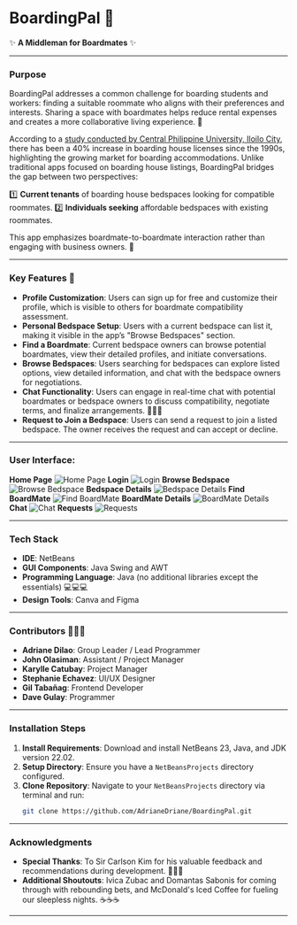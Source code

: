 # BoardingPal 🚀

✨ **A Middleman for Boardmates** ✨

---

### Purpose
BoardingPal addresses a common challenge for boarding students and workers: finding a suitable roommate who aligns with their preferences and interests. Sharing a space with boardmates helps reduce rental expenses and creates a more collaborative living experience. 🌟

According to a [study conducted by Central Philippine University, Iloilo City](https://repository.cpu.edu.ph/handle/20.500.12852/1551), there has been a 40% increase in boarding house licenses since the 1990s, highlighting the growing market for boarding accommodations. Unlike traditional apps focused on boarding house listings, BoardingPal bridges the gap between two perspectives:

1️⃣ **Current tenants** of boarding house bedspaces looking for compatible roommates.
2️⃣ **Individuals seeking** affordable bedspaces with existing roommates.

This app emphasizes boardmate-to-boardmate interaction rather than engaging with business owners. 🤝

---

### Key Features 🚀
- **Profile Customization**: Users can sign up for free and customize their profile, which is visible to others for boardmate compatibility assessment.
- **Personal Bedspace Setup**: Users with a current bedspace can list it, making it visible in the app’s "Browse Bedspaces" section.
- **Find a Boardmate**: Current bedspace owners can browse potential boardmates, view their detailed profiles, and initiate conversations.
- **Browse Bedspaces**: Users searching for bedspaces can explore listed options, view detailed information, and chat with the bedspace owners for negotiations.
- **Chat Functionality**: Users can engage in real-time chat with potential boardmates or bedspace owners to discuss compatibility, negotiate terms, and finalize arrangements. 💬💬💬
- **Request to Join a Bedspace**: Users can send a request to join a listed bedspace. The owner receives the request and can accept or decline.

---

### User Interface:
**Home Page**
   ![Home Page](assets/images/home_page.png)
**Login**
   ![Login](assets/images/login.png)
**Browse Bedspace**
   ![Browse Bedspace](assets/images/browse_bedspace.png)
**Bedspace Details**
   ![Bedspace Details](assets/images/bedspace_details.png)
**Find BoardMate**
   ![Find BoardMate](assets/images/find_boardmate.png)
**BoardMate Details**
   ![BoardMate Details](assets/images/boardmate_details.png)
**Chat**
   ![Chat](assets/images/chat.png)
**Requests**
   ![Requests](assets/images/requests.png)

---

### Tech Stack
- **IDE**: NetBeans
- **GUI Components**: Java Swing and AWT
- **Programming Language**: Java (no additional libraries except the essentials) 💻💻💻
- **Design Tools**: Canva and Figma

---

### Contributors 🎉🎉🎉
- **Adriane Dilao**: Group Leader / Lead Programmer
- **John Olasiman**: Assistant / Project Manager
- **Karylle Catubay**: Project Manager
- **Stephanie Echavez**: UI/UX Designer
- **Gil Tabañag**: Frontend Developer
- **Dave Gulay**: Programmer

---

### Installation Steps
1. **Install Requirements**: Download and install NetBeans 23, Java, and JDK version 22.02.
2. **Setup Directory**: Ensure you have a `NetBeansProjects` directory configured.
3. **Clone Repository**: Navigate to your `NetBeansProjects` directory via terminal and run:
   ```bash
   git clone https://github.com/AdrianeDriane/BoardingPal.git
   ```

---

### Acknowledgments
- **Special Thanks**: To Sir Carlson Kim for his valuable feedback and recommendations during development. 🌟🌟🌟
- **Additional Shoutouts**: Ivica Zubac and Domantas Sabonis for coming through with rebounding bets, and McDonald's Iced Coffee for fueling our sleepless nights. ☕☕☕

---

